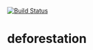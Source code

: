 [![Build Status](https://app.travis-ci.com/JKeerl/deforestation.svg?branch=main)](https://app.travis-ci.com/JKeerl/deforestation)
# deforestation
